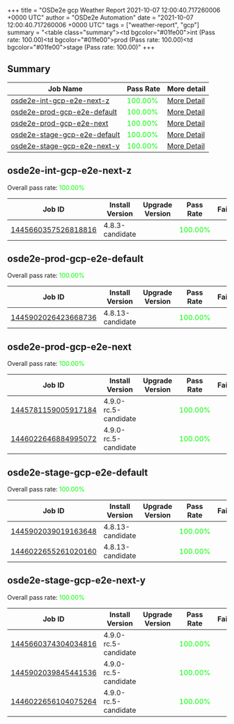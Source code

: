 +++
title = "OSDe2e gcp Weather Report 2021-10-07 12:00:40.717260006 +0000 UTC"
author = "OSDe2e Automation"
date = "2021-10-07 12:00:40.717260006 +0000 UTC"
tags = ["weather-report", "gcp"]
summary = "<table class=\"summary\"><tr><td bgcolor=\"#01fe00\"></td><td>int (Pass rate: 100.00)</td></tr><tr><td bgcolor=\"#01fe00\"></td><td>prod (Pass rate: 100.00)</td></tr><tr><td bgcolor=\"#01fe00\"></td><td>stage (Pass rate: 100.00)</td></tr></table>"
+++
## Summary

| Job Name | Pass Rate | More detail |
|----------|-----------|-------------|
|[osde2e-int-gcp-e2e-next-z](https://prow.ci.openshift.org/?job=osde2e-int-gcp-e2e-next-z)| <span style="color:#01fe00;">100.00%</span>|[More Detail](#osde2e-int-gcp-e2e-next-z)|
|[osde2e-prod-gcp-e2e-default](https://prow.ci.openshift.org/?job=osde2e-prod-gcp-e2e-default)| <span style="color:#01fe00;">100.00%</span>|[More Detail](#osde2e-prod-gcp-e2e-default)|
|[osde2e-prod-gcp-e2e-next](https://prow.ci.openshift.org/?job=osde2e-prod-gcp-e2e-next)| <span style="color:#01fe00;">100.00%</span>|[More Detail](#osde2e-prod-gcp-e2e-next)|
|[osde2e-stage-gcp-e2e-default](https://prow.ci.openshift.org/?job=osde2e-stage-gcp-e2e-default)| <span style="color:#01fe00;">100.00%</span>|[More Detail](#osde2e-stage-gcp-e2e-default)|
|[osde2e-stage-gcp-e2e-next-y](https://prow.ci.openshift.org/?job=osde2e-stage-gcp-e2e-next-y)| <span style="color:#01fe00;">100.00%</span>|[More Detail](#osde2e-stage-gcp-e2e-next-y)|



## osde2e-int-gcp-e2e-next-z

Overall pass rate: <span style="color:#01fe00;">100.00%</span>

| Job ID | Install Version | Upgrade Version | Pass Rate | Failures |
|--------|-----------------|-----------------|-----------|----------|
[1445660357526818816](https://prow.ci.openshift.org/view/gs/origin-ci-test/logs/osde2e-int-gcp-e2e-next-z/1445660357526818816) | 4.8.3-candidate |  | <span style="color:#01fe00;">100.00%</span>|



## osde2e-prod-gcp-e2e-default

Overall pass rate: <span style="color:#01fe00;">100.00%</span>

| Job ID | Install Version | Upgrade Version | Pass Rate | Failures |
|--------|-----------------|-----------------|-----------|----------|
[1445902026423668736](https://prow.ci.openshift.org/view/gs/origin-ci-test/logs/osde2e-prod-gcp-e2e-default/1445902026423668736) | 4.8.13-candidate |  | <span style="color:#01fe00;">100.00%</span>|



## osde2e-prod-gcp-e2e-next

Overall pass rate: <span style="color:#01fe00;">100.00%</span>

| Job ID | Install Version | Upgrade Version | Pass Rate | Failures |
|--------|-----------------|-----------------|-----------|----------|
[1445781159005917184](https://prow.ci.openshift.org/view/gs/origin-ci-test/logs/osde2e-prod-gcp-e2e-next/1445781159005917184) | 4.9.0-rc.5-candidate |  | <span style="color:#01fe00;">100.00%</span>|
[1446022646884995072](https://prow.ci.openshift.org/view/gs/origin-ci-test/logs/osde2e-prod-gcp-e2e-next/1446022646884995072) | 4.9.0-rc.5-candidate |  | <span style="color:#01fe00;">100.00%</span>|



## osde2e-stage-gcp-e2e-default

Overall pass rate: <span style="color:#01fe00;">100.00%</span>

| Job ID | Install Version | Upgrade Version | Pass Rate | Failures |
|--------|-----------------|-----------------|-----------|----------|
[1445902039019163648](https://prow.ci.openshift.org/view/gs/origin-ci-test/logs/osde2e-stage-gcp-e2e-default/1445902039019163648) | 4.8.13-candidate |  | <span style="color:#01fe00;">100.00%</span>|
[1446022655261020160](https://prow.ci.openshift.org/view/gs/origin-ci-test/logs/osde2e-stage-gcp-e2e-default/1446022655261020160) | 4.8.13-candidate |  | <span style="color:#01fe00;">100.00%</span>|



## osde2e-stage-gcp-e2e-next-y

Overall pass rate: <span style="color:#01fe00;">100.00%</span>

| Job ID | Install Version | Upgrade Version | Pass Rate | Failures |
|--------|-----------------|-----------------|-----------|----------|
[1445660374304034816](https://prow.ci.openshift.org/view/gs/origin-ci-test/logs/osde2e-stage-gcp-e2e-next-y/1445660374304034816) | 4.9.0-rc.5-candidate |  | <span style="color:#01fe00;">100.00%</span>|
[1445902039845441536](https://prow.ci.openshift.org/view/gs/origin-ci-test/logs/osde2e-stage-gcp-e2e-next-y/1445902039845441536) | 4.9.0-rc.5-candidate |  | <span style="color:#01fe00;">100.00%</span>|
[1446022656104075264](https://prow.ci.openshift.org/view/gs/origin-ci-test/logs/osde2e-stage-gcp-e2e-next-y/1446022656104075264) | 4.9.0-rc.5-candidate |  | <span style="color:#01fe00;">100.00%</span>|




